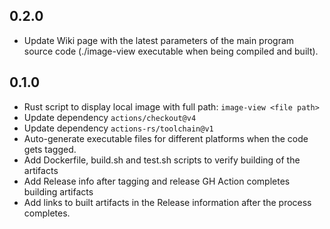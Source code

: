 ## 0.2.0
- Update Wiki page with the latest parameters of the main program source code (./image-view executable when being compiled and built).

## 0.1.0
- Rust script to display local image with full path: `image-view <file path>`
- Update dependency `actions/checkout@v4`
- Update dependency `actions-rs/toolchain@v1`
- Auto-generate executable files for different platforms when the code gets tagged.
- Add Dockerfile, build.sh and test.sh scripts to verify building of the artifacts
- Add Release info after tagging and release GH Action completes building artifacts
- Add links to built artifacts in the Release information after the process completes.